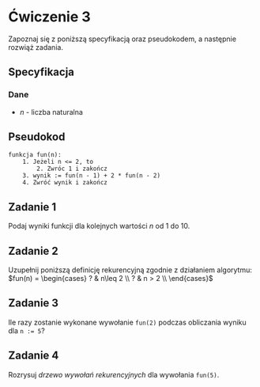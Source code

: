 # Ćwiczenie 3

Zapoznaj się z poniższą specyfikacją oraz pseudokodem, a następnie rozwiąż zadania.

## Specyfikacja

### Dane

* $n$ - liczba naturalna

## Pseudokod

```
funkcja fun(n):
    1. Jeżeli n <= 2, to
        2. Zwróc 1 i zakończ
    3. wynik := fun(n - 1) + 2 * fun(n - 2)
    4. Zwróć wynik i zakończ
```

## Zadanie 1

Podaj wyniki funkcji dla kolejnych wartości $n$ od $1$ do $10$.

## Zadanie 2

Uzupełnij poniższą definicję rekurencyjną zgodnie z działaniem algorytmu:
$fun(n) =  \begin{cases}        ? & n\leq 2 \\       ? & n > 2 \\    \end{cases}$ 

## Zadanie 3

Ile razy zostanie wykonane wywołanie `fun(2)` podczas obliczania wyniku dla `n := 5`?

## Zadanie 4

Rozrysuj *drzewo wywołań rekurencyjnych* dla wywołania `fun(5)`.
